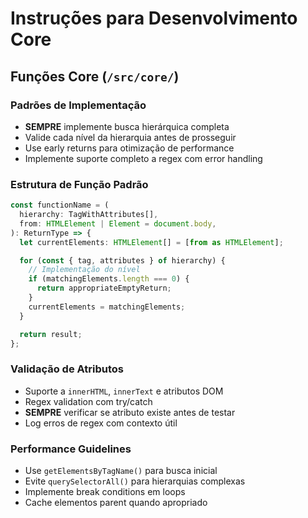 # Instruções para Desenvolvimento Core

## Funções Core (`/src/core/`)

### Padrões de Implementação

- **SEMPRE** implemente busca hierárquica completa
- Valide cada nível da hierarquia antes de prosseguir
- Use early returns para otimização de performance
- Implemente suporte completo a regex com error handling

### Estrutura de Função Padrão

```typescript
const functionName = (
  hierarchy: TagWithAttributes[],
  from: HTMLElement | Element = document.body,
): ReturnType => {
  let currentElements: HTMLElement[] = [from as HTMLElement];

  for (const { tag, attributes } of hierarchy) {
    // Implementação do nível
    if (matchingElements.length === 0) {
      return appropriateEmptyReturn;
    }
    currentElements = matchingElements;
  }

  return result;
};
```

### Validação de Atributos

- Suporte a `innerHTML`, `innerText` e atributos DOM
- Regex validation com try/catch
- **SEMPRE** verificar se atributo existe antes de testar
- Log erros de regex com contexto útil

### Performance Guidelines

- Use `getElementsByTagName()` para busca inicial
- Evite `querySelectorAll()` para hierarquias complexas
- Implemente break conditions em loops
- Cache elementos parent quando apropriado
